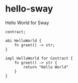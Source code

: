 # hello-sway
Hello World for Sway

```sway
contract;

abi HelloWorld {
    fn greet() -> str;
}

impl HelloWorld for Contract {
    fn greet() -> str {
        return "Hello World"
    }
}
```